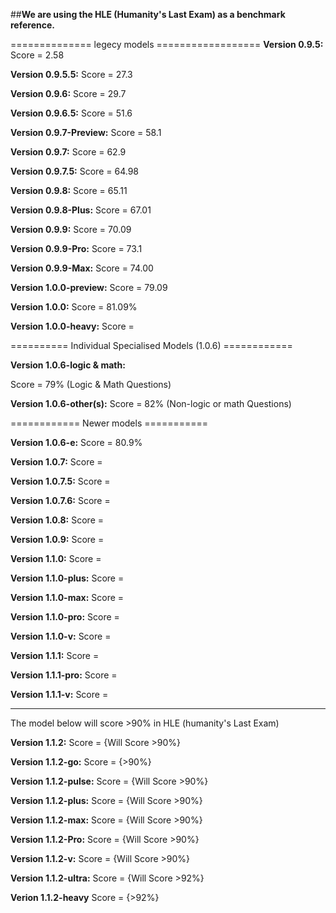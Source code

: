 ##**We are using the HLE (Humanity's Last Exam) as a benchmark reference.**

============== legecy models ==================
**Version 0.9.5:**
Score = 2.58

**Version 0.9.5.5:**
Score = 27.3

**Version 0.9.6:**
Score = 29.7

**Version 0.9.6.5:**
Score = 51.6

**Version 0.9.7-Preview:**
Score = 58.1

**Version 0.9.7:**
Score = 62.9

**Version 0.9.7.5:**
Score = 64.98

**Version 0.9.8:**
Score = 65.11

**Version 0.9.8-Plus:**
Score = 67.01

**Version 0.9.9:**
Score = 70.09

**Version 0.9.9-Pro:**
Score = 73.1

**Version 0.9.9-Max:**
Score = 74.00

**Version 1.0.0-preview:**
Score = 79.09

**Version 1.0.0:**
Score = 81.09%

**Version 1.0.0-heavy:**
Score =


========== Individual Specialised Models (1.0.6) ============

**Version 1.0.6-logic & math:**

Score = 79% (Logic & Math Questions)

**Version 1.0.6-other(s):**
Score = 82% (Non-logic or math Questions)

============ Newer models ===========

**Version 1.0.6-e:**
Score = 80.9%

**Version 1.0.7:**
Score =

**Version 1.0.7.5:**
Score =

**Version 1.0.7.6:**
Score =

**Version 1.0.8:**
Score =

**Version 1.0.9:**
Score =

**Version 1.1.0:**
Score =

**Version 1.1.0-plus:**
Score =

**Version 1.1.0-max:**
Score =

**Version 1.1.0-pro:**
Score =

**Version 1.1.0-v:**
Score =

**Version 1.1.1:**
Score =

**Version 1.1.1-pro:**
Score =

**Version 1.1.1-v:**
Score =


------------------------------------------
The model below will score >90% in HLE (humanity's Last Exam)

**Version 1.1.2:**
Score = {Will Score >90%}

**Version 1.1.2-go:**
Score = {>90%}

**Version 1.1.2-pulse:**
Score = {Will Score >90%}

**Version 1.1.2-plus:**
Score = {Will Score >90%}

**Version 1.1.2-max:**
Score = {Will Score >90%}

**Version 1.1.2-Pro:**
Score = {Will Score >90%}

**Version 1.1.2-v:**
Score = {Will Score >90%}

**Version 1.1.2-ultra:**
Score = {Will Score >92%}

**Verion 1.1.2-heavy**
Score = {>92%}

